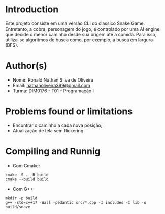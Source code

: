 # Introduction

Este projeto consiste em uma versão CLI do classico Snake Game. Entretanto, a cobra, personagem do jogo, é controlado por uma AI engine que decide o menor caminho desde sua origem até a comida. Para isso, utiliza-se algoritmos de busca como, por exemplo, a busca em largura (BFS).

# Author(s)

- Nome: Ronald Nathan Silva de Oliveira
- Email: nathanoliveira399@gmail.com
- Turma: DIM0176 - T01 - Programação I

# Problems found or limitations

- Encontrar o caminho a cada nova posição;
- Atualização de tela sem flickering.

# Compiling and Runnig

- Com Cmake:
```
cmake -S . -B build
cmake --build build
```

- Com G++:
```
mkdir -p build
g++ -std=c++17 -Wall -pedantic src/*.cpp -I includes -I lib -o build/snaze
```
